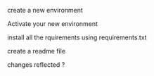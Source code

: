 create a new environment

Activate your new environment

install all the rquirements using requirements.txt

create a readme file

changes reflected ?